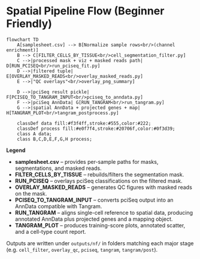 # Spatial Pipeline Flow (Beginner Friendly)

```mermaid
flowchart TD
    A[samplesheet.csv] --> B[Normalize sample rows<br/>(channel enrichment)]
    B --> C[FILTER_CELLS_BY_TISSUE<br/>cell_segmentation_filter.py]
    C -->|processed mask + viz + masked reads path| D[RUN_PCISEQ<br/>run_pciseq_fit.py]
    D -->|filtered tuple| E[OVERLAY_MASKED_READS<br/>overlay_masked_reads.py]
    E -->|"QC overlays"<br/>overlay_png_summary]

    D -->|pciSeq result pickle| F[PCISEQ_TO_TANGRAM_INPUT<br/>pciseq_to_anndata.py]
    F -->|pciSeq AnnData| G[RUN_TANGRAM<br/>run_tangram.py]
    G -->|spatial AnnData + projected genes + map| H[TANGRAM_PLOT<br/>tangram_postprocess.py]

    classDef data fill:#f3f4ff,stroke:#555,color:#222;
    classDef process fill:#e0f7f4,stroke:#20706f,color:#0f3d39;
    class A data;
    class B,C,D,E,F,G,H process;
```

**Legend**

- **samplesheet.csv** – provides per-sample paths for masks, segmentations, and masked reads.
- **FILTER_CELLS_BY_TISSUE** – rebuilds/filters the segmentation mask.
- **RUN_PCISEQ** – overlays pciSeq classifications on the filtered mask.
- **OVERLAY_MASKED_READS** – generates QC figures with masked reads on the mask.
- **PCISEQ_TO_TANGRAM_INPUT** – converts pciSeq output into an AnnData compatible with Tangram.
- **RUN_TANGRAM** – aligns single-cell reference to spatial data, producing annotated AnnData plus projected genes and a mapping object.
- **TANGRAM_PLOT** – produces training-score plots, annotated scatter, and a cell-type count report.

Outputs are written under `outputs/nf/` in folders matching each major stage (e.g. `cell_filter`, `overlay_qc`, `pciseq`, `tangram`, `tangram/post`).
